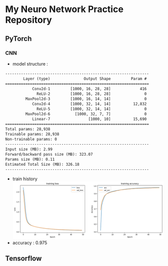# My Neuro Network Practice Repository
## PyTorch
### CNN
- model structure :
```
----------------------------------------------------------------
        Layer (type)               Output Shape         Param #
================================================================
            Conv2d-1         [1000, 16, 28, 28]             416
              ReLU-2         [1000, 16, 28, 28]               0
         MaxPool2d-3         [1000, 16, 14, 14]               0
            Conv2d-4         [1000, 32, 14, 14]          12,832
              ReLU-5         [1000, 32, 14, 14]               0
         MaxPool2d-6           [1000, 32, 7, 7]               0
            Linear-7                 [1000, 10]          15,690
================================================================
Total params: 28,938
Trainable params: 28,938
Non-trainable params: 0
----------------------------------------------------------------
Input size (MB): 2.99
Forward/backward pass size (MB): 323.07
Params size (MB): 0.11
Estimated Total Size (MB): 326.18
----------------------------------------------------------------
```
- train history
![cnn_history](./assets/mnist_cnn_train_history.png)
- accuracy : 0.975
## Tensorflow